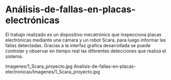 # Análisis-de-fallas-en-placas-electrónicas
El trabajo realizado es un dispositivo mecatrónico que inspecciona placas electrónicas mediante una cámara y un robot Scara, para luego informar las fallas detectadas. Gracias a la interfaz grafica desarrollada se puede controlar y observar en tiempo real las diferentes detecciones que realiza el sistema.

Imagenes/1_Scara_proyecto.jpg
Analisis-de-fallas-en-placas-electronicas/Imagenes/1_Scara_proyecto.jpg
